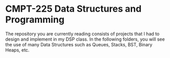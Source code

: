 # CMPT-225 Data Structures and Programming 

The repository you are currently reading consists of projects that I had to design and implement in my DSP class. In the following folders, you will see the use of many Data Structures such as Queues, Stacks, BST, Binary Heaps, etc. 
